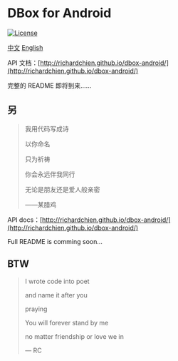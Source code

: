 # DBox for Android

[![License](https://img.shields.io/badge/license-Apache%20License%202.0-blue.svg)](LICENSE)

[中文](#zh) [English](#en)

<a name="zh">

API 文档：[http://richardchien.github.io/dbox-android/](http://richardchien.github.io/dbox-android/)

完整的 README 即将到来……

## 另

> 我用代码写成诗
>
> 以你命名
>
> 只为祈祷
>
> 你会永远伴我同行
>
> 无论是朋友还是爱人般亲密
>
> ——某腊鸡

<a name="en">

API docs：[http://richardchien.github.io/dbox-android/](http://richardchien.github.io/dbox-android/)

Full README is comming soon…

## BTW

> I wrote code into poet
>
> and name it after you
>
> praying
>
> You will forever stand by me
>
> no matter friendship or love we in
>
> — RC
